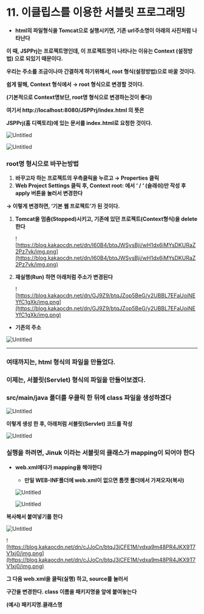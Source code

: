 # 11. 이클립스를 이용한 서블릿 프로그래밍

- **html의 파일형식을 Tomcat으로 실행시키면, 기존 url주소명이 아래의 사진처럼 나타난다**

**이 때, JSPPrj는 프로젝트명인데, 이 프로젝트명이 나타나는 이유는 Context (설정방법) 으로 되있기 때문이다.**

**우리는 주소를 조금이나마 간결하게 하기위해서, root 형식(설정방법)으로 바꿀 것이다.**

**쉽게 말해, Context 형식에서 → root 형식으로 변경할 것이다.**

**(기본적으로 Context명보단, root명 형식으로 변경하는것이 좋다)**

**여기서 http://localhost:8080/JSPPrj/index.html 의 뜻은** 

**JSPPrj(홈 디렉토리)에 있는 문서를 index.html로 요청한 것이다.**

![Untitled](11%20%E1%84%8B%E1%85%B5%E1%84%8F%E1%85%B3%E1%86%AF%E1%84%85%E1%85%B5%20e2cbd/Untitled.png)

![Untitled](11%20%E1%84%8B%E1%85%B5%E1%84%8F%E1%85%B3%E1%86%AF%E1%84%85%E1%85%B5%20e2cbd/Untitled%201.png)

### root명 형시으로 바꾸는방법

1. **바꾸고자 하는 프로젝트의 우측클릭을 누르고 → Properties 클릭**
2. **Web Project Settings 클릭 후, Context root: 에서  ‘ / ‘ (슬래쉬)만 작성 후 apply 버튼을 눌러서 변경한다** 

**→ 이렇게 변경하면, ‘기본 웹 프로젝트’가 된 것이다.**

1. **Tomcat을 멈춤(Stopped)시키고, 기존에 있던 프로젝트(Context형식)을 delete한다**
    
    ![https://blog.kakaocdn.net/dn/I60B4/btqJWSysBji/wH1dx6iMYsDKURaZ2Pz7vk/img.png](https://blog.kakaocdn.net/dn/I60B4/btqJWSysBji/wH1dx6iMYsDKURaZ2Pz7vk/img.png)
    
2. **재실행(Run) 하면 아래처럼 주소가 변경된다**
    
    ![https://blog.kakaocdn.net/dn/GJ9Z9/btqJZop5BeG/y2UBBL7EFaUoiNEYfC1gXk/img.png](https://blog.kakaocdn.net/dn/GJ9Z9/btqJZop5BeG/y2UBBL7EFaUoiNEYfC1gXk/img.png)
    

- **기존의 주소**

![Untitled](11%20%E1%84%8B%E1%85%B5%E1%84%8F%E1%85%B3%E1%86%AF%E1%84%85%E1%85%B5%20e2cbd/Untitled%202.png)

---

### 여태까지는, html 형식의 파일을 만들었다.

### 이제는, 서블릿(Servlet) 형식의 파일을 만들어보겠다.

### src/main/java 폴더를 우클릭 한 뒤에 class 파일을 생성하겠다

![Untitled](11%20%E1%84%8B%E1%85%B5%E1%84%8F%E1%85%B3%E1%86%AF%E1%84%85%E1%85%B5%20e2cbd/Untitled%203.png)

**이렇게 생성 한 후, 아래처럼 서블릿(Servlet) 코드를 작성**

![Untitled](11%20%E1%84%8B%E1%85%B5%E1%84%8F%E1%85%B3%E1%86%AF%E1%84%85%E1%85%B5%20e2cbd/Untitled%204.png)

### 실행을 하려면, Jinuk 이라는 서블릿의 클래스가 mapping이 되어야 한다

- **web.xml에다가 mapping을 해야한다**
    - **만일 WEB-INF폴더에 web.xml이 없으면 톰캣 폴더에서 가져오자(복사)**
    
    ![Untitled](11%20%E1%84%8B%E1%85%B5%E1%84%8F%E1%85%B3%E1%86%AF%E1%84%85%E1%85%B5%20e2cbd/Untitled%205.png)
    
    ![Untitled](11%20%E1%84%8B%E1%85%B5%E1%84%8F%E1%85%B3%E1%86%AF%E1%84%85%E1%85%B5%20e2cbd/Untitled%206.png)
    

**복사해서 붙여넣기를 한다**

![Untitled](11%20%E1%84%8B%E1%85%B5%E1%84%8F%E1%85%B3%E1%86%AF%E1%84%85%E1%85%B5%20e2cbd/Untitled%207.png)

![https://blog.kakaocdn.net/dn/cJJoCn/btqJ3iCFE1M/vdxa9m48PR4JKX9T7V1xj0/img.png](https://blog.kakaocdn.net/dn/cJJoCn/btqJ3iCFE1M/vdxa9m48PR4JKX9T7V1xj0/img.png)

**그 다음 web.xml을 클릭(실행) 하고, source를 눌러서**

**<servlet-class> 구간을 변경한다. class 이름을 패키지명을 앞에 붙여놓는다**

**(예시) 패키지명.클래스명**